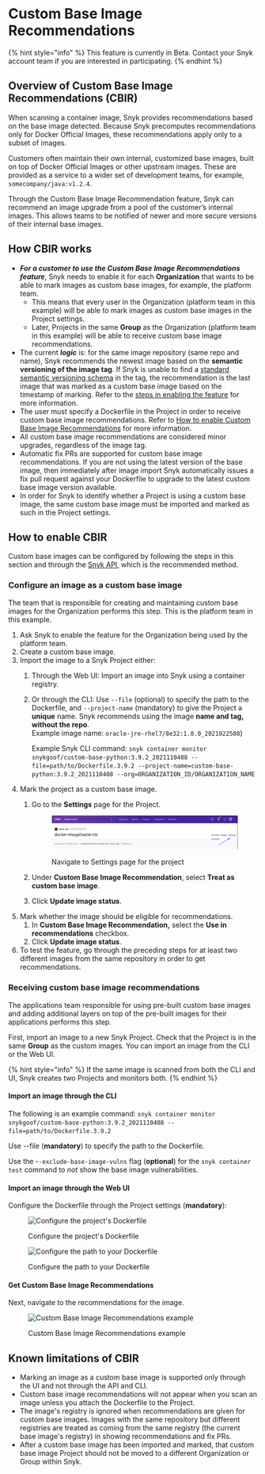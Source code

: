 # Custom Base Image Recommendations

{% hint style="info" %}
This feature is currently in Beta. Contact your Snyk account team if you are interested in participating.
{% endhint %}

## **Overview of Custom Base Image Recommendations (CBIR)**

When scanning a container image, Snyk provides recommendations based on the base image detected. Because Snyk precomputes recommendations only for Docker Official Images, these recommendations apply only to a subset of images.

Customers often maintain their own internal, customized base images, built on top of Docker Official Images or other upstream images. These are provided as a service to a wider set of development teams, for example, `somecompany/java:v1.2.4`.

Through the Custom Base Image Recommendation feature, Snyk can recommend an image upgrade from a pool of the customer’s internal images. This allows teams to be notified of newer and more secure versions of their internal base images.

## How CBIR works

* _**For a customer to use the Custom Base Image Recommendations feature**_, Snyk needs to enable it for each **Organization** that wants to be able to mark images as custom base images, for example, the platform team.
  * This means that every user in the Organization (platform team in this example) will be able to mark images as custom base images in the Project settings.
  * Later, Projects in the same **Group** as the Organization (platform team in this example) will be able to receive custom base image recommendations.
* The current _**logic**_ is: for the same image repository (same repo and name), Snyk recommends the newest image based on the **semantic versioning of the image tag**. If Snyk is unable to find a [standard semantic versioning schema](https://semver.org/) in the tag, the recommendation is the last image that was marked as a custom base image based on the timestamp of marking. Refer to the [steps in enabling the feature](./#how-to-enable-custom-base-image-recommendations) for more information.
* The user must specify a Dockerfile in the Project in order to receive custom base image recommendations. Refer to [How to enable Custom Base Image Recommendations](./#how-to-enable-custom-base-image-recommendations) for more information.
* All custom base image recommendations are considered minor upgrades, regardless of the image tag.
* Automatic fix PRs are supported for custom base image recommendations. If you are not using the latest version of the base image, then immediately after image import Snyk automatically issues a fix pull request against your Dockerfile to upgrade to the latest custom base image version available.
* In order for Snyk to identify whether a Project is using a custom base image, the same custom base image must be imported and marked as such in the Project settings.

## **How to enable CBIR**

Custom base images can be configured by following the steps in this section and through the [Snyk API](https://apidocs.snyk.io/#tag--Custom-Base-Images), which is the recommended method.

### Configure an image as a custom base image

The team that is responsible for creating and maintaining custom base images for the Organization performs this step. This is the platform team in this example.

1. Ask Snyk to enable the feature for the Organization being used by the platform team.
2. Create a custom base image.
3. Import the image to a Snyk Project either:
   1. Through the Web UI: Import an image into Snyk using a container registry.
   2.  Or through the CLI: Use `--file` (optional) to specify the path to the Dockerfile, and `--project-name` (mandatory) to give the Project a **unique** name. Snyk recommends using the image **name and tag, without the repo**.\
       Example image name: `oracle-jre-rhel7/8e32:1.8.0_2021022508`)

       Example Snyk CLI command: `snyk container monitor snykgoof/custom-base-python:3.9.2_2021110408 --file=path/to/Dockerfile.3.9.2 --project-name=custom-base-python:3.9.2_2021110408 --org=ORGANIZATION_ID/ORGANIZATION_NAME`
4. Mark the project as a custom base image.
   1.  Go to the **Settings** page for the Project.

       <figure><img src="../../../.gitbook/assets/image (188) (1) (1).png" alt="Navigate to Settings page for the project"><figcaption><p>Navigate to Settings page for the project</p></figcaption></figure>
   2. Under **Custom Base Image Recommendation**, select **Treat as custom base image**.
   3. Click **Update image status**.
5. Mark whether the image should be eligible for recommendations.
   1. In **Custom Base Image Recommendation,** select the **Use in recommendations** checkbox.
   2. Click **Update image status**.
6. To test the feature, go through the preceding steps for at least two different images from the same repository in order to get recommendations.

### Receiving custom base image recommendations

The applications team responsible for using pre-built custom base images and adding additional layers on top of the pre-built images for their applications performs this step.

First, import an image to a new Snyk Project. Check that the Project is in the same **Group** as the custom images. You can import an image from the CLI or the Web UI.

{% hint style="info" %}
If the same image is scanned from both the CLI and UI, Snyk creates two Projects and monitors both.
{% endhint %}

#### Import an image through the CLI

The following is an example command: `snyk container monitor snykgoof/custom-base-python:3.9.2_2021110408 --file=path/to/Dockerfile.3.9.2`

Use --file (**mandatory**) to specify the path to the Dockerfile.

Use the -`-exclude-base-image-vulns` flag (**optional**) for the `snyk container test` command to _not_ show the base image vulnerabilities.

#### Import an image through the Web UI

Configure the Dockerfile through the Project settings (**mandatory**):

<figure><img src="https://lh5.googleusercontent.com/tPfU1mB9wZ-eSLTXHh5lRG58zh5xsnoTggeQ1xA7s7yShWoIZm4rfy4_qoE-aFGr4wYucMJrUebsmwri4Ba8B4bHZ5Nd4ax_qvv5vxdIJZbNAdH3JGI_uwhALj7U99bOS57s3xPI" alt="Configure the project&#x27;s Dockerfile"><figcaption><p>Configure the project's Dockerfile</p></figcaption></figure>

<figure><img src="https://lh5.googleusercontent.com/4cyspvfpv1ZA-4rmhU7DzngLigf8c6rgEu5d7wHiiy7QMbIHy8Qw6qqS0VLEAEYpAfBADISvvQAyCkGqeoBgKxexDxzVPBJvNzB44MSvBzGlPd0NNuWrZyv_73NggOYlSjZCER0z" alt="Configure the path to your Dockerfile"><figcaption><p>Configure the path to your Dockerfile</p></figcaption></figure>

#### Get Custom Base Image Recommendations

Next, navigate to the recommendations for the image.

<figure><img src="https://lh5.googleusercontent.com/G--7GkeQ6i0bwTWE1tdC_Gg5d727JdQQfclEQ1n2opt5vtRDjT2FBChFpSZBD9V1TleoLigSzhtEERg4tfVI6yIua5Q5nGeNycmR93BYCG1DsiREvhNWKtFdZ4imJZvC1ypmDKOI" alt="Custom Base Image Recommendations example"><figcaption><p>Custom Base Image Recommendations example</p></figcaption></figure>

## Known limitations of CBIR

* Marking an image as a custom base image is supported only through the UI and not through the API and CLI.
* Custom base image recommendations will not appear when you scan an image unless you attach the Dockerfile to the Project.
* The image's registry is ignored when recommendations are given for custom base images. Images with the same repository but different registries are treated as coming from the same registry (the current base image's registry) in showing recommendations and fix PRs.
* After a custom base image has been imported and marked, that custom base image Project should not be moved to a different Organization or Group within Snyk.

##

